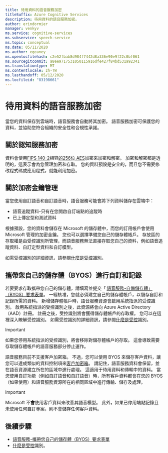 ```yaml
---
title: 待用資料的語音服務加密
titleSuffix: Azure Cognitive Services
description: 待用資料的語音服務加密。
author: erindormier
manager: venkyv
ms.service: cognitive-services
ms.subservice: speech-service
ms.topic: conceptual
ms.date: 05/11/2020
ms.author: egeaney
ms.openlocfilehash: c2e52fbab8d984f7442d8a336e90e9f22c0bf061
ms.sourcegitcommit: a8ee9717531050115916dfe427f84bd531a92341
ms.translationtype: MT
ms.contentlocale: zh-TW
ms.lasthandoff: 05/12/2020
ms.locfileid: "83198661"
---
```

# <a name="speech-service-encryption-of-data-at-rest"></a>待用資料的語音服務加密

當您的資料保存到雲端時，語音服務會自動將其加密。 語音服務加密可保護您的資料，並協助您符合組織的安全性和合規性承諾。

## <a name="about-cognitive-services-encryption"></a>關於認知服務加密

資料會使用[FIPS 140-2](https://en.wikipedia.org/wiki/FIPS_140-2)相容[的256位 AES](https://en.wikipedia.org/wiki/Advanced_Encryption_Standard)加密來加密和解密。 加密和解密都是透明的，這表示會為您管理加密和存取。 您的資料預設是安全的，而且您不需要修改程式碼或應用程式，就能利用加密。

## <a name="about-encryption-key-management"></a>關於加密金鑰管理

當您使用自訂語音和自訂語音時，語音服務可能會將下列資料儲存在雲端中：  

* 語音追蹤資料-只有在您開啟自訂端點的追蹤時
* 已上傳定型和測試資料

根據預設，您的資料會儲存在 Microsoft 的儲存體中，而您的訂用帳戶會使用 Microsoft 管理的加密金鑰。 您也可以選擇準備您自己的儲存體帳戶。 存放區的存取權是由受控識別所管理，而語音服務無法直接存取您自己的資料，例如語音追蹤資料、自訂定型資料和自訂模型。

如需受控識別的詳細資訊，請參閱[什麼是受控](https://docs.microsoft.com/azure/active-directory/managed-identities-azure-resources/overview)識別。

## <a name="bring-your-own-storage-byos-for-customization-and-logging"></a>攜帶您自己的儲存體（BYOS）進行自訂和記錄

若要要求存取攜帶您自己的儲存體，請填寫並提交「 [語音服務-自備儲存體」（BYOS）要求表單](https://aka.ms/cogsvc-cmk)。 一經核准，您就必須建立自己的儲存體帳戶，以儲存自訂和記錄所需的資料。 新增儲存體帳戶時，語音服務資源會啟用系統指派的受控識別。 啟用系統指派的受控識別之後，此資源將會向 Azure Active Directory （AAD）註冊。 註冊之後，受控識別將會獲得儲存體帳戶的存取權。 您可以在這裡深入瞭解受控識別。 如需受控識別的詳細資訊，請參閱[什麼是受控](https://docs.microsoft.com/azure/active-directory/managed-identities-azure-resources/overview)識別。

> [!IMPORTANT]
> 如果您停用系統指派的受控識別，將會移除對儲存體帳戶的存取。 這會導致需要存取儲存體帳戶的語音服務部分停止運作。  

語音服務目前不支援客戶加密箱。 不過，您可以使用 BYOS 來儲存客戶資料，讓您可以達成類似的資料控制項來[客戶加密箱](../../security/fundamentals/customer-lockbox-overview.md)。 請記住，語音服務資料會保留，並在語音資源建立所在的區域中進行處理。 這適用于待用資料和傳輸中的資料。 當您使用自訂功能（例如自訂語音和自訂語音）時，所有客戶資料都會在您的 BYOS （如果使用）和語音服務資源所在的相同區域中進行傳輸、儲存及處理。

> [!IMPORTANT]
> Microsoft 不**會**使用客戶資料來改善其語音模型。 此外，如果已停用端點記錄且未使用任何自訂專案，則不會儲存任何客戶資料。 

## <a name="next-steps"></a>後續步驟

* [語音服務-攜帶您自己的儲存體（BYOS）要求表單](https://aka.ms/cogsvc-cmk)
* [什麼是受控](https://docs.microsoft.com/azure/active-directory/managed-identities-azure-resources/overview)識別。
